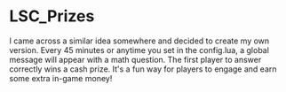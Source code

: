 # LSC_Prizes
I came across a similar idea somewhere and decided to create my own version. Every 45 minutes or anytime you set in the config.lua, a global message will appear with a math question. The first player to answer correctly wins a cash prize. It's a fun way for players to engage and earn some extra in-game money!
